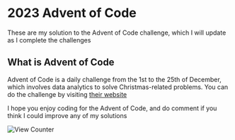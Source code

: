 # 2023 Advent of Code
These are my solution to the Advent of Code challenge, which I will update as I complete the challenges
## What is Advent of Code
Advent of Code is a daily challenge from the 1st to the 25th of December, which involves data analytics to solve Christmas-related problems. You can do the challenge by visiting [their website](https://adventofcode.com)

I hope you enjoy coding for the Advent of Code, and do comment if you think I could improve any of my solutions

![View Counter](https://view-counter.tobyhagan.com/?user=ShashCode2348/2023-Advent-of-Code)
